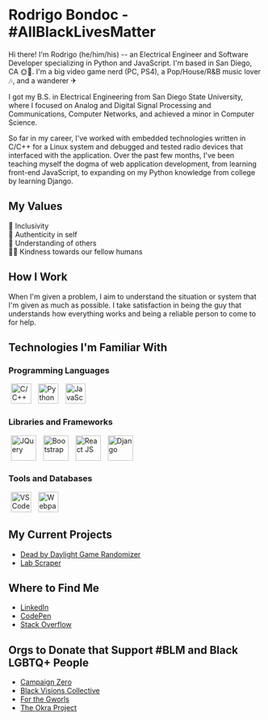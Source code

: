 # Rodrigo Bondoc - #AllBlackLivesMatter

Hi there! I'm Rodrigo (he/him/his) -- an Electrical Engineer and Software Developer specializing in Python and JavaScript. 
I'm based in San Diego, CA 🌞🌊. I'm a big video game nerd (PC, PS4), a Pop/House/R&B music lover 🎶, and a wanderer ✈

I got my B.S. in Electrical Engineering from San Diego State University, where I focused on Analog and Digital Signal Processing and Communications, Computer Networks, and achieved a minor in Computer Science.

So far in my career, I've worked with embedded technologies written in C/C++ for a Linux system and debugged and tested radio devices that interfaced with the application. Over the past few months, I've been teaching myself the dogma of web application development, from learning front-end JavaScript, to expanding on my Python knowledge from college by learning Django.

## My Values
🌈 Inclusivity<br>
🌟 Authenticity in self<br>
🤗 Understanding of others<br>
🙏🏽 Kindness towards our fellow humans<br>

## How I Work
When I'm given a problem, I aim to understand the situation or system that I'm given as much as possible. I take satisfaction in being the guy that understands how everything works and being a reliable person to come to for help.

## Technologies I'm Familiar With
### Programming Languages
<span><img src="https://user-images.githubusercontent.com/42747200/46140125-da084900-c26d-11e8-8ea7-c45ae6306309.png" width=40 height=40 title="C/C++" style="margin: 0 5px;"></span>
<span><img src="https://upload.wikimedia.org/wikipedia/commons/thumb/c/c3/Python-logo-notext.svg/1024px-Python-logo-notext.svg.png" width=40 height=40 title="Python" style="margin: 0 5px;"></span>
<span><img src="https://cdn.worldvectorlogo.com/logos/javascript.svg" width=40 height=40 title="JavaScript" style="margin: 0 5px;"></span>

### Libraries and Frameworks
<span><img src="https://cdn.iconscout.com/icon/free/png-512/jquery-10-1175155.png" width=50 height=50 title="JQuery" style="margin: 0 5px;"></span>
<span><img src="https://camo.githubusercontent.com/e525376ec6dcb71852a057a1acbae994ff8d14f1/687474703a2f2f676574626f6f7473747261702e636f6d2f6170706c652d746f7563682d69636f6e2e706e67" width=50 height=50 title="Bootstrap" style="margin: 0 5px;"></span>
<span><img src="https://raw.githubusercontent.com/rexxars/react-hexagon/HEAD/logo/react-hexagon.png" height=50 title="React JS" style="margin: 0 5px;"></span>
<span><img src="https://static.djangoproject.com/img/logos/django-logo-negative.png" height=50 title="Django" style="margin: 0 5px;"></span>

### Tools and Databases
<span><img src="https://upload.wikimedia.org/wikipedia/commons/thumb/9/9a/Visual_Studio_Code_1.35_icon.svg/1200px-Visual_Studio_Code_1.35_icon.svg.png" width=40 height=40 title="VSCode" style="margin: 0 5px;"></span>
<span><img src="https://raw.githubusercontent.com/webpack/media/master/logo/icon-square-big.png" width=40 height=40 title="Webpack" style="margin: 0 5px;"></span>


## My Current Projects
<ul>
    <li><a href="https://github.com/rbondoc96/Dead-By-Daylight-Game-Randomizer">Dead by Daylight Game Randomizer</a></li>    
    <li><a href="https://github.com/rbondoc96/lab-scraper">Lab Scraper</a></li>
</ul>

## Where to Find Me
<ul>
    <li><a href="https://www.linkedin.com/in/rbondoc96/">LinkedIn</a></li>
    <li><a href="https://codepen.io/rbondoc96">CodePen</a></li>
    <li><a href="https://stackoverflow.com/users/14271589/rbondoc96">Stack Overflow</a></li>
</ul>

## Orgs to Donate that Support #BLM and Black LGBTQ+ People
<ul>
    <li><a href="https://www.joincampaignzero.org/">Campaign Zero</a></li>
    <li><a href="https://www.blackvisionsmn.org/">Black Visions Collective</a></li>
    <li><a href="https://linktr.ee/FORTHEGWORLSPARTY">For the Gworls</a></li>
    <li><a href="https://www.theokraproject.com/">The Okra Project</a></li>
</ul>



